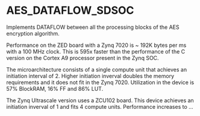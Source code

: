 # AES_DATAFLOW_SDSOC

Implements DATAFLOW between all the processing blocks of the AES encryption algorithm. 

Performance on the ZED board with a Zynq 7020 is ~ 192K bytes per ms with a 100 MHz clock. This is 595x faster than the performance of the C version on the Cortex A9 processor present in the Zynq SOC. 

The microarchitecture consists of a single compute unit that achieves an initiation interval of 2. Higher initiation inverval doubles the memory requirements and it does not fit in the Zynq 7020. Utilization in the device is 57% BlockRAM, 16% FF and 86% LUT.    

The Zynq Ultrascale version uses a ZCU102 board. This device achieves an initiation inverval of 1 and fits 4 compute units. Performance increases to ...

